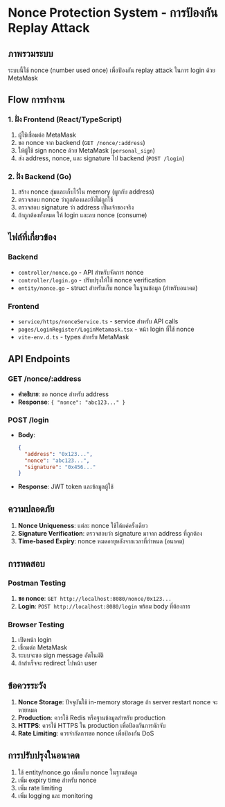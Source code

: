 # Nonce Protection System - การป้องกัน Replay Attack

## ภาพรวมระบบ

ระบบนี้ใช้ nonce (number used once) เพื่อป้องกัน replay attack ในการ login ด้วย MetaMask

## Flow การทำงาน

### 1. **ฝั่ง Frontend (React/TypeScript)**

1. ผู้ใช้เชื่อมต่อ MetaMask
2. ขอ nonce จาก backend (`GET /nonce/:address`)
3. ให้ผู้ใช้ sign nonce ด้วย MetaMask (`personal_sign`)
4. ส่ง address, nonce, และ signature ไป backend (`POST /login`)

### 2. **ฝั่ง Backend (Go)**

1. สร้าง nonce สุ่มและเก็บไว้ใน memory (ผูกกับ address)
2. ตรวจสอบ nonce ว่าถูกต้องและยังไม่ถูกใช้
3. ตรวจสอบ signature ว่า address เป็นเจ้าของจริง
4. ถ้าถูกต้องทั้งหมด ให้ login และลบ nonce (consume)

## ไฟล์ที่เกี่ยวข้อง

### Backend
- `controller/nonce.go` - API สำหรับจัดการ nonce
- `controller/login.go` - ปรับปรุงให้ใช้ nonce verification
- `entity/nonce.go` - struct สำหรับเก็บ nonce ในฐานข้อมูล (สำหรับอนาคต)

### Frontend
- `service/https/nonceService.ts` - service สำหรับ API calls
- `pages/LoginRegister/LoginMetamask.tsx` - หน้า login ที่ใช้ nonce
- `vite-env.d.ts` - types สำหรับ MetaMask

## API Endpoints

### GET /nonce/:address
- **คำอธิบาย**: ขอ nonce สำหรับ address
- **Response**: `{ "nonce": "abc123..." }`

### POST /login
- **Body**: 
  ```json
  {
    "address": "0x123...",
    "nonce": "abc123...",
    "signature": "0x456..."
  }
  ```
- **Response**: JWT token และข้อมูลผู้ใช้

## ความปลอดภัย

1. **Nonce Uniqueness**: แต่ละ nonce ใช้ได้แค่ครั้งเดียว
2. **Signature Verification**: ตรวจสอบว่า signature มาจาก address ที่ถูกต้อง
3. **Time-based Expiry**: nonce หมดอายุหลังจากเวลาที่กำหนด (อนาคต)

## การทดสอบ

### Postman Testing

1. **ขอ nonce**: `GET http://localhost:8080/nonce/0x123...`
2. **Login**: `POST http://localhost:8080/login` พร้อม body ที่ต้องการ


### Browser Testing
1. เปิดหน้า login
2. เชื่อมต่อ MetaMask
3. ระบบจะขอ sign message อัตโนมัติ
4. ถ้าสำเร็จจะ redirect ไปหน้า user

## ข้อควรระวัง

1. **Nonce Storage**: ปัจจุบันใช้ in-memory storage ถ้า server restart nonce จะหายหมด
2. **Production**: ควรใช้ Redis หรือฐานข้อมูลสำหรับ production
3. **HTTPS**: ควรใช้ HTTPS ใน production เพื่อป้องกันการดักจับ
4. **Rate Limiting**: ควรจำกัดการขอ nonce เพื่อป้องกัน DoS

## การปรับปรุงในอนาคต

1. ใช้ entity/nonce.go เพื่อเก็บ nonce ในฐานข้อมูล
2. เพิ่ม expiry time สำหรับ nonce
3. เพิ่ม rate limiting
4. เพิ่ม logging และ monitoring
